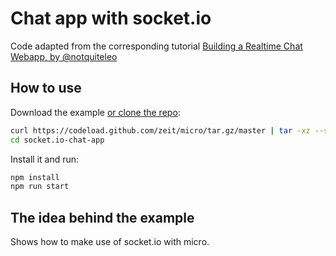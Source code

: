 # Chat app with socket.io

Code adapted from the corresponding tutorial [Building a Realtime Chat Webapp, by @notquiteleo](https://zeit.co/docs/examples/chat) 

## How to use


Download the example [or clone the repo](https://github.com/zeit/micro):

```bash
curl https://codeload.github.com/zeit/micro/tar.gz/master | tar -xz --strip=2 micro-master/examples/socket.io-chat-app
cd socket.io-chat-app 
```

Install it and run:

```bash
npm install
npm run start
```

## The idea behind the example

Shows how to make use of socket.io with micro.
